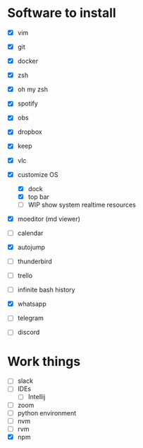 Software to install
================================================================================

- [x] vim
- [x] git
- [x] docker
- [x] zsh
- [x] oh my zsh
- [x] spotify
- [x] obs
- [x] dropbox
- [x] keep
- [x] vlc
- [x] customize OS
    - [x] dock
    - [x] top bar
    - [ ] WIP show system realtime resources
- [x] moeditor (md viewer)

- [ ] calendar
- [x] autojump
- [ ] thunderbird
- [ ] trello
- [ ] infinite bash history
- [x] whatsapp
- [ ] telegram
- [ ] discord

# Work things

- [ ] slack
- [ ] IDEs
    - [ ] Intellij
- [ ] zoom
- [ ] python environment
- [ ] nvm
- [ ] rvm
- [x] npm
